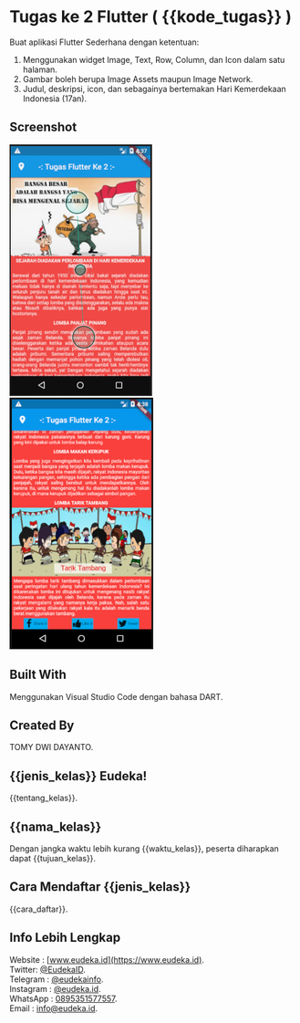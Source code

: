 # Tugas ke 2 Flutter ( {{kode_tugas}} )

Buat aplikasi Flutter Sederhana dengan ketentuan:

1. Menggunakan widget Image, Text, Row, Column, dan Icon dalam satu halaman.
2. Gambar boleh berupa Image Assets maupun Image Network.
3. Judul, deskripsi, icon, dan sebagainya bertemakan Hari Kemerdekaan Indonesia (17an).

## Screenshot

![](docs/Screen_Shot_2019-11-22_at_15.37.56.png) ![](docs/Screen_Shot_2019-11-22_at_15.38.22.png)

## Built With

Menggunakan Visual Studio Code dengan bahasa DART.

## Created By

TOMY DWI DAYANTO.

## {{jenis_kelas}} Eudeka!

{{tentang_kelas}}.

## {{nama_kelas}}

Dengan jangka waktu lebih kurang {{waktu_kelas}}, peserta diharapkan dapat {{tujuan_kelas}}.

## Cara Mendaftar {{jenis_kelas}}

{{cara_daftar}}.

## Info Lebih Lengkap

Website : [www.eudeka.id](https://www.eudeka.id).  
Twitter: [@EudekaID](https://twitter.com/EudekaID).  
Telegram : [@eudekainfo](https://t.me/eudekainfo).  
Instagram : [@eudeka.id](https://instagram.com/eudeka.id).  
WhatsApp : [0895351577557](https://wa.me/62895351577557).  
Email : [info@eudeka.id](mailto:info@eudeka.id).  

[nama_project]: Peserta
[tentang_project]: Peserta
[screenshot_project]: Peserta
[teknologi_digunakan]: Peserta
[nama_peserta]: Peserta

[kode_tugas]: Eudeka
[jenis_kelas]: Eudeka
[nama_kelas]: Eudeka
[tentang_kelas]: Eudeka
[waktu_kelas]: Eudeka
[tujuan_kelas]: Eudeka
[cara_daftar]: Eudeka
[kode_kelas]: Eudeka